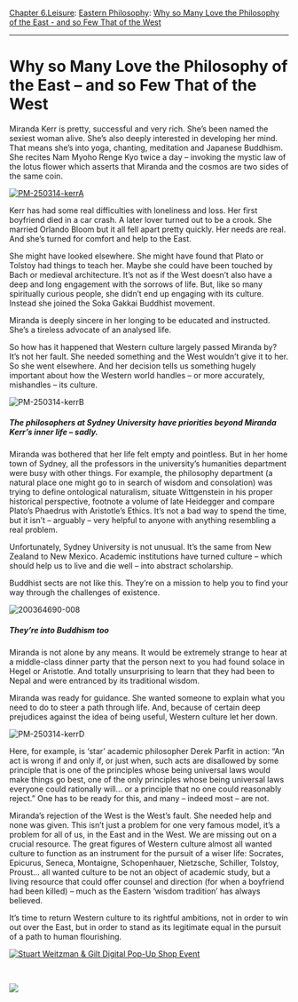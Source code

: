 [Chapter 6.Leisure](https://www.theschooloflife.com/thebookoflife/category/leisure/): [Eastern Philosophy](https://www.theschooloflife.com/thebookoflife/category/leisure/eastern-philosophy/): [Why so Many Love the Philosophy of the East - and so Few That of the West](https://www.theschooloflife.com/thebookoflife/east-and-west-philosophy/)

* * *

# Why so Many Love the Philosophy of the East – and so Few That of the West

Miranda Kerr is pretty, successful and very rich. She’s been named the sexiest woman alive. She’s also deeply interested in developing her mind. That means she’s into yoga, chanting, meditation and Japanese Buddhism. She recites Nam Myoho Renge Kyo twice a day – invoking the mystic law of the lotus flower which asserts that Miranda and the cosmos are two sides of the same coin.

[![PM-250314-kerrA](https://www.theschooloflife.com/thebookoflife/wp-content/uploads/2014/10/PM-250314-kerrA.png)](http://www.thebookoflife.org/wp-content/uploads/2014/10/PM-250314-kerrA.png)

Kerr has had some real difficulties with loneliness and loss. Her first boyfriend died in a car crash. A later lover turned out to be a crook. She married Orlando Bloom but it all fell apart pretty quickly. Her needs are real. And she’s turned for comfort and help to the East.

She might have looked elsewhere. She might have found that Plato or Tolstoy had things to teach her. Maybe she could have been touched by Bach or medieval architecture. It’s not as if the West doesn’t also have a deep and long engagement with the sorrows of life. But, like so many spiritually curious people, she didn’t end up engaging with its culture. Instead she joined the Soka Gakkai Buddhist&nbsp;movement.&nbsp;

Miranda is deeply sincere in her longing to be educated and instructed. She’s a tireless advocate of an analysed life.

So how has it happened that Western culture largely passed Miranda by? It’s not her fault. She needed something and the West wouldn’t give it to her. So she went elsewhere. And her decision tells us something hugely important about how the Western world handles – or more accurately, mishandles – its culture.

![PM-250314-kerrB](https://www.theschooloflife.com/thebookoflife/wp-content/uploads/2014/09/PM-250314-kerrB.jpg)

##### The philosophers at Sydney University have priorities beyond Miranda Kerr’s inner life – sadly.

Miranda was bothered that her life felt empty and pointless. But in her home town of Sydney, all the professors in the university’s humanities department were busy with other things. For example, the philosophy department (a natural place one might go to in search of wisdom and consolation) was trying to define ontological naturalism, situate Wittgenstein in his proper historical perspective, footnote a volume of late Heidegger and compare Plato’s Phaedrus with Aristotle’s Ethics. It’s not a bad way to spend the time, but it isn’t – arguably – very helpful to anyone with anything resembling a real problem.

Unfortunately, Sydney University is not unusual. It’s the same from New Zealand to New Mexico. Academic institutions have turned culture – which should help us to live and die well – into abstract scholarship.

Buddhist sects are not like this. They’re on a mission to help you to find your way through the challenges of existence.

![200364690-008](https://www.theschooloflife.com/thebookoflife/wp-content/uploads/2014/09/PM-250314-kerrC.jpg)

##### They’re into Buddhism too

Miranda is not alone by any means. It would be extremely strange to hear at a middle-class dinner party that the person next to you had found solace in Hegel or Aristotle. And totally unsurprising to learn that they had been to Nepal and were entranced by its traditional wisdom.

Miranda was ready for guidance. She wanted someone to explain what you need to do to steer a path through life. And, because of certain deep prejudices against the idea of being useful, Western culture let her down.

![PM-250314-kerrD](https://www.theschooloflife.com/thebookoflife/wp-content/uploads/2014/09/PM-250314-kerrD.jpg)

Here, for example, is ‘star’ academic philosopher Derek Parfit in action: “An act is wrong if and only if, or just when, such acts are disallowed by some principle that is one of the principles whose being universal laws would make things go best, one of the only principles whose being universal laws everyone could rationally will… or a principle that no one could reasonably reject.” One has to be ready for this, and many – indeed most – are not.

Miranda’s rejection of the West is the West’s fault. She needed help and none was given. This isn’t just a problem for one very famous model, it’s a problem for all of us, in the East and in the West. We are missing out on a crucial resource. The great figures of Western culture almost all wanted culture to function as an instrument for the pursuit of a wiser life: Socrates, Epicurus, Seneca, Montaigne, Schopenhauer, Nietzsche, Schiller, Tolstoy, Proust… all wanted culture to be not an object of academic study, but a living resource that could offer counsel and direction (for when a boyfriend had been killed) – much as the Eastern ‘wisdom tradition’ has always believed.

It’s time to return Western culture to its rightful ambitions, not in order to win out over the East, but in order to stand as its legitimate equal in the pursuit of a path to human flourishing.

[![Stuart Weitzman & Gilt Digital Pop-Up Shop Event](https://www.theschooloflife.com/thebookoflife/wp-content/uploads/2014/10/PM-250314-kerrE.jpg)](http://www.thebookoflife.org/wp-content/uploads/2014/10/PM-250314-kerrE.jpg)

&nbsp;

[![](https://img.youtube.com/vi/fKe600qHEAg/0.jpg)](https://www.youtube.com/embed/fKe600qHEAg '')
